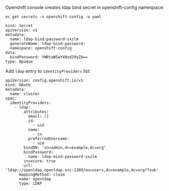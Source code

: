 Openshift console creates ldap bind secret in openshift-config namespace:

`oc get secrets -n openshift-config -o yaml`

```
kind: Secret
apiVersion: v1
metadata:
  name: ldap-bind-password-sxzlm
  generateName: ldap-bind-password-
  namespace: openshift-config
data:
  bindPassword: YWRtaW5wYXNzd29yZA==
type: Opaque
```

Add `ldap` entry to `identityProviders` list:

```
apiVersion: config.openshift.io/v1
kind: OAuth
metadata:
  name: cluster
spec:
  identityProviders:
    - ldap:
        attributes:
          email: []
          id:
            - uid
          name:
            - cn
          preferredUsername:
            - uid
        bindDN: 'cn=admin,dc=example,dc=org'
        bindPassword:
          name: ldap-bind-password-sxzlm
        insecure: true
        url: 'ldap://openldap.openldap.svc:1389/ou=users,dc=example,dc=org??sub'
      mappingMethod: claim
      name: openldap
      type: LDAP
```

